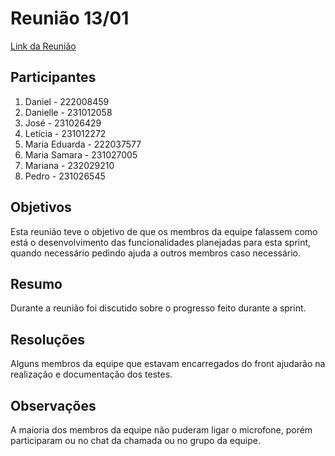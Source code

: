 # Reunião 13/01

[Link da Reunião](https://unbbr.sharepoint.com/sites/MDS20242/Documentos%20Compartilhados/Equipe%20Fehu/Recordings/Reuni%C3%A3o%20de%20in%C3%ADcio%20de%20sprint%20-%20Equipe%204%20(Fehu)-20241124_160552-Grava%C3%A7%C3%A3o%20de%20Reuni%C3%A3o.mp4?web=1&referrer=Teams.TEAMS-WEB&referrerScenario=MeetingChicletGetLink.view)

## Participantes

1. Daniel - 222008459
2. Danielle - 231012058
4. José - 231026429
5. Letícia - 231012272
6. Maria Eduarda - 222037577
7. Maria Samara - 231027005
8. Mariana - 232029210
9. Pedro - 231026545

## Objetivos

Esta reunião teve o objetivo de que os membros da equipe falassem como está o desenvolvimento das funcionalidades planejadas para esta sprint, quando necessário pedindo ajuda a outros membros caso necessário.

## Resumo

Durante a reunião foi discutido sobre o progresso feito durante a sprint.

## Resoluções

Alguns membros da equipe que estavam encarregados do front ajudarão na realização e documentação dos testes.

## Observações

A maioria dos membros da equipe não puderam ligar o microfone, porém participaram ou no chat da chamada ou no grupo da equipe.